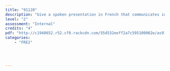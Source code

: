 ```yaml
---
title: "91120"
description: "Give a spoken presentation in French that communicates information, ideas and opinions"
level: "2"
assessment: "Internal"
credits: "4"
pdf: "http://c1940652.r52.cf0.rackcdn.com/55d532eeff2a7c595100002e/as91120.pdf"
categories:
    - "FRE2"
    
    
    
    
---
```

